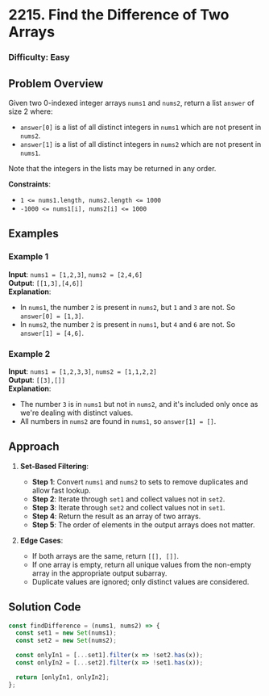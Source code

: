 # 2215. Find the Difference of Two Arrays

### Difficulty: Easy

## Problem Overview

Given two 0-indexed integer arrays `nums1` and `nums2`, return a list `answer` of size 2 where:

- `answer[0]` is a list of all distinct integers in `nums1` which are not present in `nums2`.
- `answer[1]` is a list of all distinct integers in `nums2` which are not present in `nums1`.

Note that the integers in the lists may be returned in any order.

**Constraints**:

- `1 <= nums1.length, nums2.length <= 1000`
- `-1000 <= nums1[i], nums2[i] <= 1000`

## Examples

### Example 1

**Input**: `nums1 = [1,2,3]`, `nums2 = [2,4,6]`  
**Output**: `[[1,3],[4,6]]`  
**Explanation**:

- In `nums1`, the number `2` is present in `nums2`, but `1` and `3` are not. So `answer[0] = [1,3]`.
- In `nums2`, the number `2` is present in `nums1`, but `4` and `6` are not. So `answer[1] = [4,6]`.

### Example 2

**Input**: `nums1 = [1,2,3,3]`, `nums2 = [1,1,2,2]`  
**Output**: `[[3],[]]`  
**Explanation**:

- The number `3` is in `nums1` but not in `nums2`, and it's included only once as we're dealing with distinct values.
- All numbers in `nums2` are found in `nums1`, so `answer[1] = []`.

## Approach

1. **Set-Based Filtering**:

    - **Step 1**: Convert `nums1` and `nums2` to sets to remove duplicates and allow fast lookup.
    - **Step 2**: Iterate through `set1` and collect values not in `set2`.
    - **Step 3**: Iterate through `set2` and collect values not in `set1`.
    - **Step 4**: Return the result as an array of two arrays.
    - **Step 5**: The order of elements in the output arrays does not matter.

2. **Edge Cases**:
    - If both arrays are the same, return `[[], []]`.
    - If one array is empty, return all unique values from the non-empty array in the appropriate output subarray.
    - Duplicate values are ignored; only distinct values are considered.

## Solution Code

```javascript
const findDifference = (nums1, nums2) => {
  const set1 = new Set(nums1);
  const set2 = new Set(nums2);

  const onlyIn1 = [...set1].filter(x => !set2.has(x));
  const onlyIn2 = [...set2].filter(x => !set1.has(x));

  return [onlyIn1, onlyIn2];
};
